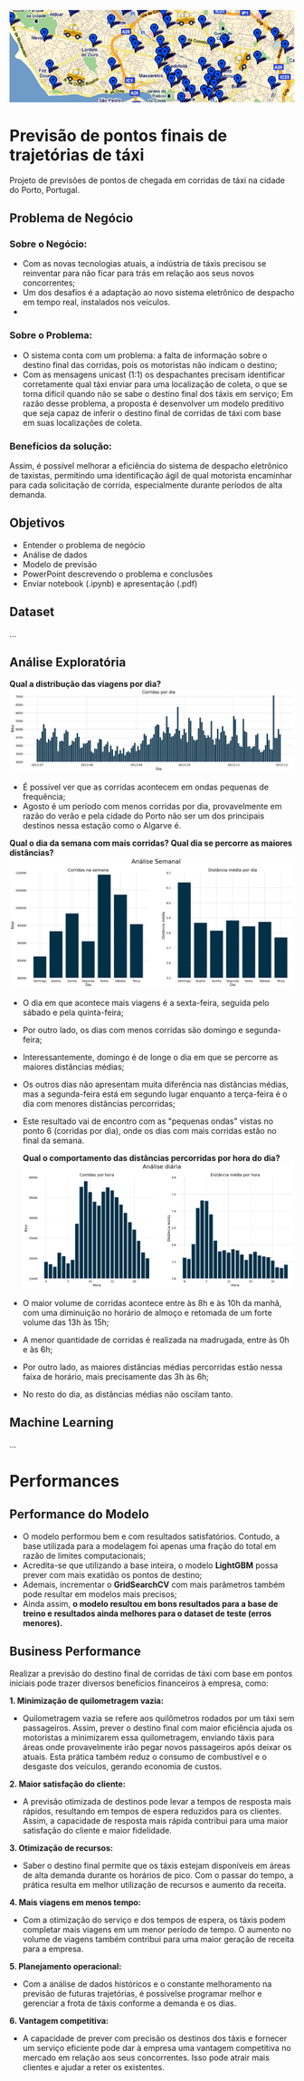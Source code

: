 ![image](https://github.com/caiocasagrande/taxi/blob/main/images/portugal_map.png)
# Previsão de pontos finais de trajetórias de táxi
Projeto de previsões de pontos de chegada em corridas de táxi na cidade do Porto, Portugal.

## Problema de Negócio
### Sobre o Negócio:
- Com as novas tecnologias atuais, a indústria de táxis precisou se reinventar para não ficar para trás em relação aos seus novos concorrentes;
- Um dos desafios é a adaptação ao novo sistema eletrônico de despacho em tempo real, instalados nos veículos.
- 
### Sobre o Problema:
- O sistema conta com um problema: a falta de informação sobre o destino final das corridas, pois os motoristas não indicam o destino;
- Com as mensagens unicast (1:1) os despachantes precisam identificar corretamente qual táxi enviar para uma localização de coleta, o que se torna difícil quando não se sabe o destino final dos táxis em serviço;
Em razão desse problema, a proposta é desenvolver um modelo preditivo que seja capaz de inferir o destino final de corridas de táxi com base em suas localizações de coleta.

### Benefícios da solução:
Assim, é possível melhorar a eficiência do sistema de despacho eletrônico de taxistas, permitindo uma identificação ágil de qual motorista encaminhar para cada solicitação de corrida, especialmente durante períodos de alta demanda.

## Objetivos
- Entender o problema de negócio
- Análise de dados
- Modelo de previsão
- PowerPoint descrevendo o problema e conclusões
- Enviar notebook (.ipynb) e apresentação (.pdf)

## Dataset
...

## Análise Exploratória 

**Qual a distribução das viagens por dia?**
![image](https://github.com/caiocasagrande/taxi/blob/main/images/corridas_por_dia.png)
- É possível ver que as corridas acontecem em ondas pequenas de frequência;
- Agosto é um período com menos corridas por dia, provavelmente em razão do verão e pela cidade do Porto não ser um dos principais destinos nessa estação como o Algarve é.

**Qual o dia da semana com mais corridas? Qual dia se percorre as maiores distâncias?**
![image](https://github.com/caiocasagrande/taxi/blob/main/images/analise_semanal.png)
- O dia em que acontece mais viagens é a sexta-feira, seguida pelo sábado e pela quinta-feira;
- Por outro lado, os dias com menos corridas são domingo e segunda-feira;
- Interessantemente, domingo é de longe o dia em que se percorre as maiores distâncias médias;
- Os outros dias não apresentam muita diferência nas distâncias médias, mas a segunda-feira está em segundo lugar enquanto a terça-feira é o dia com menores distâncias percorridas;
- Este resultado vai de encontro com as "pequenas ondas" vistas no ponto 6 (corridas por dia), onde os dias com mais corridas estão no final da semana.

  **Qual o comportamento das distâncias percorridas por hora do dia?**
![image](https://github.com/caiocasagrande/taxi/blob/main/images/analise_diaria.png)
- O maior volume de corridas acontece entre às 8h e às 10h da manhã, com uma diminuição no horário de almoço e retomada de um forte volume das 13h às 15h;
- A menor quantidade de corridas é realizada na madrugada, entre às 0h e às 6h;
- Por outro lado, as maiores distâncias médias percorridas estão nessa faixa de horário, mais precisamente das 3h às 6h;
- No resto do dia, as distâncias médias não oscilam tanto.

## Machine Learning
...

# Performances

## Performance do Modelo
- O modelo performou bem e com resultados satisfatórios. Contudo, a base utilizada para a modelagem foi apenas uma fração do total em razão de limites computacionais;
- Acredita-se que utilizando a base inteira, o modelo **LightGBM** possa prever com mais exatidão os pontos de destino;
- Ademais, incrementar o **GridSearchCV** com mais parâmetros também pode resultar em modelos mais precisos;
- Ainda assim, **o modelo resultou em bons resultados para a base de treino e resultados ainda melhores para o dataset de teste (erros menores).**

## Business Performance

Realizar a previsão do destino final de corridas de táxi com base em pontos iniciais pode trazer diversos benefícios financeiros à empresa, como:

**1. Minimização de quilometragem vazia:**
- Quilometragem vazia se refere aos quilômetros rodados por um táxi sem passageiros. Assim, prever o destino final com maior eficiência ajuda os motoristas a minimizarem essa quilometragem, enviando táxis para áreas onde provavelmente irão pegar novos passageiros após deixar os atuais. Esta prática também reduz o consumo de combustível e o desgaste dos veículos, gerando economia de custos.

**2. Maior satisfação do cliente:**
- A previsão otimizada de destinos pode levar a tempos de resposta mais rápidos, resultando em tempos de espera reduzidos para os clientes. Assim, a capacidade de resposta mais rápida contribui para uma maior satisfação do cliente e maior fidelidade.

**3. Otimização de recursos:**
- Saber o destino final permite que os táxis estejam disponíveis em áreas de alta demanda durante os horários de pico. Com o passar do tempo, a prática resulta em melhor utilização de recursos e aumento da receita.

**4. Mais viagens em menos tempo:**
- Com a otimização do serviço e dos tempos de espera, os táxis podem completar mais viagens em um menor período de tempo. O aumento no volume de viagens também contribui para uma maior geração de receita para a empresa.

**5. Planejamento operacional:**
- Com a análise de dados históricos e o constante melhoramento na previsão de futuras trajetórias, é possívelse programar melhor e gerenciar a frota de táxis conforme a demanda e os dias.

**6. Vantagem competitiva:**
- A capacidade de prever com precisão os destinos dos táxis e fornecer um serviço eficiente pode dar à empresa uma vantagem competitiva no mercado em relação aos seus concorrentes. Isso pode atrair mais clientes e ajudar a reter os existentes.
